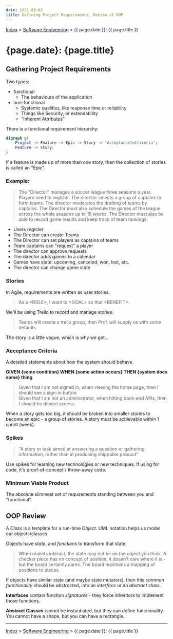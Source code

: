 ```yaml
---
date: 2021-09-02
title: Defining Project Requirements, Review of OOP
---
```


[Index](../../../index.md) > [Software Engineering](./index.md) > {{ page.date }}: {{ page.title }}

# {page.date}: {page.title}

## Gathering Project Requirements

Two types:

- functional
    - The behaviours of the application
- non-functional
    - Systemic qualities, like response time or reliability
    - Things like Security, or extendability
    - "Inherent Attributes"

There is a functional requirement hierarchy:

```dot
digraph g{
    Project -> Feature -> Epic -> Story -> "Acceptance\nCriteria";
    Feature -> Story;
}
```

If a feature is made up of more than one story, then the collection of stories is called an "Epic".

### Example:

> The "Director" manages a soccer league three seasons a year. Players need to register. The director selects a group of captains to form teams. The director moderates the drafting of teams by captains. The Director must also schedule the games of the league across the whole seasons up to 15 weeks. The Director must also be able to record game results and keep track of team rankings.

- Users register
- The Director can create Teams
- The Director can set players as captains of teams
- Team captains can "request" a player
- The director can approve requests
- The director adds games to a calendar
- Games have state: upcoming, canceled, won, lost, etc.
- The director can change game state

### Stories

In Agile, requirements are written as user stories.

> As a \<ROLE>, I want to \<GOAL> so that \<BENEFIT>.

We'll be using Trello to record and manage stories.

> Teams will create a trello group, then Prof. will supply us with some defaults.

The story is a little vague, which is why we get...

### Acceptance Criteria

A detailed statements about how the system should behave.

**GIVEN {some condition} WHEN {some action occurs} THEN {system does some} thing**

> Given that I am not signed in, when viewing the home page, then I should see a sign-in button.  
> Given that I am not an administrator, when hitting back-end APIs, then I should be denied access.

When a story gets too big, it should be broken into smaller stories to become an epic - a group of stories. A story must be achievable within 1 sprint (week).

### Spikes

> "A story or task aimed at answering a question or gathering information, rather than at producing shippable product"

Use spikes for learning new technologies or new techniques. If using for code, it's proof-of-concept / throw-away code.

### Minimum Viable Product

The absolute slimmest set of requirements standing between you and "functional".

## OOP Review

A *Class* is a template for a run-time *Object*. UML notation helps us model our objects/classes.

Objects have *state*, and *functions* to transform that state.

> When objects interact, the state may not be on the object you think. A checker piece has no concept of position, it doesn't care where it is - but the board certainly cares. The board maintains a mapping of positions to pieces.

If objects have similar state (and maybe state mutators), then this *common functionality* should be *abstracted*, into an *interface* or an *abstract class*.

**Interfaces** contain function *signatures* - they force inheritors to implement those functions.

**Abstract Classes** cannot be instantiated, but they can define functionality. You cannot have a shape, but you can have a rectangle.

---

[Index](../../../index.md) > [Software Engineering](./index.md) > {{ page.date }}: {{ page.title }}
